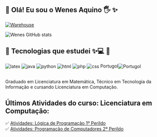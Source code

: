 ## 📌 Olá! Eu sou o Wenes Aquino 🖐️ ✨

[![Warehouse](https://img.shields.io/website-up-down-green-red/http/monip.org.svg?style=for-the-badge&logo=html5&logoColor=white)](https://3dwarehouse.sketchup.com/by/wenesaquino)

![Wenes GitHub stats](https://github-readme-stats.vercel.app/api?username=wenesga&show_icons=true&theme=dracula&count_private=true)

## 📌 Tecnologias que estudei ✨💻 📖

<div style="display: inline_block">
  <img align="center" alt="latex" src="https://img.shields.io/badge/Made%20with-LaTeX-B53D2B.svg?style=for-the-badge&logo=openjdk&logoColor=white" />
  <img align="center" alt="java" src="https://img.shields.io/badge/Java-ED8B00?style=for-the-badge&logo=openjdk&logoColor=white" />
  <img align="center" alt="python" src="https://img.shields.io/badge/Python-2F4387?style=for-the-badge&logo=python&logoColor=white" />
  <img align="center" alt="html" src="https://img.shields.io/badge/HTML-239120?style=for-the-badge&logo=html5&logoColor=white" />
  <img align="center" alt="php" src="https://img.shields.io/badge/PHP-7F4CFF?style=for-the-badge&logo=php&logoColor=white" />
  <img align="center" alt="css" src="https://img.shields.io/badge/CSS-4C82AD?&style=for-the-badge&logo=css3&logoColor=white" />
  Portugol<img align="center" alt="Portugol" src="https://raw.githubusercontent.com/UNIVALI-LITE/Portugol-Studio/master/ide/src/main/resources/br/univali/ps/ui/icones/Dark/pequeno/light_pix.png" />
</div><br/>

Graduado em Licenciatura em Matemática, Técnico em Tecnologia da Informação e cursando Licenciatura em Computação.

## Últimos Atividades do curso: Licenciatura em Computação:

✅ [Atividades: Lógica de Programação 1º Perildo](https://github.com/wenesga/Atividade-de-Logica-Programacao)<br/>
✅ [Atividades: Programação de Computadores 2º Perildo](https://github.com/wenesga/Atividades-de-Programacao)<br/>

